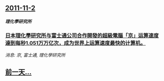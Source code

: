 ## [2011-11-2](/news/2011/11/2/index.md)

##### 理化學研究所
### [ 日本理化學研究所与富士通公司合作開發的超級電腦「京」运算速度達到每秒1.051万万亿次，成为世界上运算速度最快的计算机。](/news/2011/11/2/日本理化學研究所与富士通公司合作開發的超級電腦-京-运算速度達到每秒1051万万亿次-成为世界上运算速度最快的计算机.md)
_消息: 京, 富士通, 理化學研究所_

## [前一天...](/news/2011/11/1/index.md)

